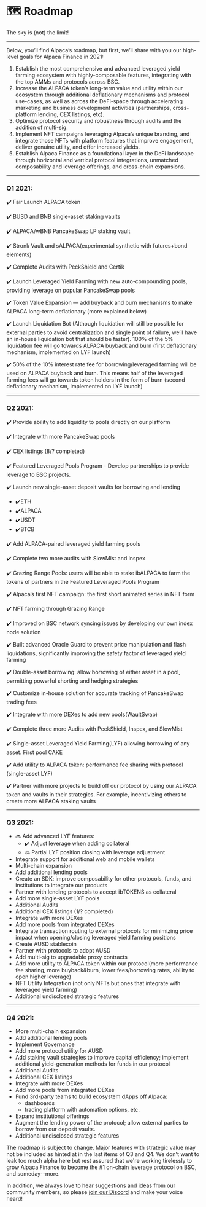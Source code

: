 # 🗺️ Roadmap
The sky is (not) the limit!
***  
Below, you’ll find Alpaca’s roadmap, but first, we’ll share with you our high-level goals for Alpaca Finance in 2021:
1. Establish the most comprehensive and advanced leveraged yield farming ecosystem with highly-composable features, integrating with the top AMMs and protocols across BSC.   
2. Increase the ALPACA token’s long-term value and utility within our ecosystem through additional deflationary mechanisms and protocol use-cases, as well as across the DeFi-space through accelerating marketing and business development activities (partnerships, cross-platform lending, CEX listings, etc).   
3. Optimize protocol security and robustness through audits and the addition of multi-sig.   
4. Implement NFT campaigns leveraging Alpaca’s unique branding, and integrate those NFTs with platform features that improve engagement, deliver genuine utility, and offer increased yields.
5. Establish Alpaca Finance as a foundational layer in the DeFi landscape through horizontal and vertical protocol integrations, unmatched composability and leverage offerings, and cross-chain expansions.

***

### Q1 2021:
✔️ Fair Launch ALPACA token

✔️ BUSD and BNB single-asset staking vaults

✔️ ALPACA/wBNB PancakeSwap LP staking vault

✔️ Stronk Vault and sALPACA(experimental synthetic with futures+bond elements)

✔️ Complete Audits with PeckShield and Certik

✔️ Launch Leveraged Yield Farming with new auto-compounding pools, providing leverage on popular PancakeSwap pools

✔️ Token Value Expansion — add buyback and burn mechanisms to make ALPACA long-term deflationary (more explained below)

✔️ Launch Liquidation Bot (Although liquidation will still be possible for external parties to avoid centralization and single point of failure, we’ll have an in-house liquidation bot that should be faster). 100% of the 5% liquidation fee will go towards ALPACA buyback and burn (first deflationary mechanism, implemented on LYF launch)

✔️ 50% of the 10% interest rate fee for borrowing/leveraged farming will be used on ALPACA buyback and burn. This means half of the leveraged farming fees will go towards token holders in the form of burn (second deflationary mechanism, implemented on LYF launch)

***

### Q2 2021:
✔️ Provide ability to add liquidity to pools directly on our platform

✔️ Integrate with more PancakeSwap pools

✔️  CEX listings (8/? completed)

✔️ Featured Leveraged Pools Program - Develop partnerships to provide leverage to BSC projects.

✔️ Launch new single-asset deposit vaults for borrowing and lending
* ✔️ETH
* ✔️ALPACA
* ✔️USDT
* ✔️BTCB

✔️ Add ALPACA-paired leveraged yield farming pools

✔️ Complete two more audits with SlowMist and inspex

✔️ Grazing Range Pools: users will be able to stake ibALPACA to farm the tokens of partners in the Featured Leveraged Pools Program

✔️  Alpaca’s first NFT campaign: the first short animated series in NFT form

✔️  NFT farming through Grazing Range

✔️  Improved on BSC network syncing issues by developing our own index node solution

✔️ Built advanced Oracle Guard to prevent price manipulation and flash liquidations, significantly improving the safety factor of leveraged yield farming

✔️ Double-asset borrowing: allow borrowing of either asset in a pool, permitting powerful shorting and hedging strategies

✔️ Customize in-house solution for accurate tracking of PancakeSwap trading fees

✔️ Integrate with more DEXes to add new pools(WaultSwap)

✔️ Complete three more Audits with PeckShield, Inspex, and SlowMist

✔️ Single-asset Leveraged Yield Farming(LYF) allowing borrowing of any asset. First pool CAKE

✔️ Add utility to ALPACA token: performance fee sharing with protocol (single-asset LYF)

✔️ Partner with more projects to build off our protocol by using our ALPACA token and vaults in their strategies. For example, incentivizing others to create more ALPACA staking vaults

***

### Q3 2021:
* 🔜 Add advanced LYF features: 
  - ✔️ Adjust leverage when adding collateral
  - 🔜 Partial LYF position closing with leverage adjustment
* Integrate support for additional web and mobile wallets
* Multi-chain expansion
* Add additional lending pools
* Create an SDK: improve composability for other protocols, funds, and institutions to integrate our products
* Partner with lending protocols to accept ibTOKENS as collateral
* Add more single-asset LYF pools
* Additional Audits
* Additional CEX listings (1/? completed)
* Integrate with more DEXes
* Add more pools from integrated DEXes
* Integrate transaction routing to external protocols for minimizing price impact when opening/closing leveraged yield farming positions
* Create AUSD stablecoin
* Partner with protocols to adopt AUSD
* Add multi-sig to upgradable proxy contracts
* Add more utility to ALPACA token within our protocol(more performance fee sharing, more buyback&burn, lower fees/borrowing rates, ability to open higher leverage)
* NFT Utility Integration (not only NFTs but ones that integrate with leveraged yield farming)
* Additional undisclosed strategic features

***

### Q4 2021:
* More multi-chain expansion
* Add additional lending pools
* Implement Governance
* Add more protocol utility for AUSD
* Add staking vault strategies to improve capital efficiency; implement additional yield-generation methods for funds in our protocol
* Additional Audits
* Additional CEX listings
* Integrate with more DEXes
* Add more pools from integrated DEXes
* Fund 3rd-party teams to build ecosystem dApps off Alpaca: 
  - dashboards
  - trading platform with automation options, etc. 
* Expand institutional offerings
* Augment the lending power of the protocol; allow external parties to borrow from our deposit vaults.
* Additional undisclosed strategic features

The roadmap is subject to change. Major features with strategic value may not be included as hinted at in the last items of Q3 and Q4. We don't want to leak too much alpha here  but rest assured that we're working tirelessly to grow Alpaca Finance to become the #1 on-chain leverage protocol on BSC, and someday--more.

In addition, we always love to hear suggestions and ideas from our community members, so please [join our Discord](https://www.baidu.com) and make your voice heard!